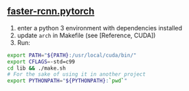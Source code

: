 ## [faster-rcnn.pytorch](https://github.com/jwyang/faster-rcnn.pytorch)

1. enter a python 3 environment with dependencies installed
2. update `arch` in Makefile (see [Reference, CUDA])
3. Run:
```bash
export PATH="${PATH}:/usr/local/cuda/bin/"
export CFLAGS=-std=c99
cd lib && ./make.sh
# For the sake of using it in another project
export PYTHONPATH="${PYTHONPATH}:`pwd`"
```
<!--stackedit_data:
eyJoaXN0b3J5IjpbMTA4MjU4MTI0NV19
-->
